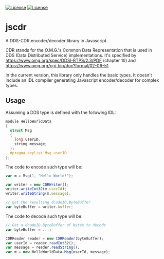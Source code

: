 [![License](https://img.shields.io/badge/License-EPL%202.0-blue)](https://choosealicense.com/licenses/epl-2.0/)
[![License](https://img.shields.io/badge/License-Apache%202.0-blue.svg)](https://opensource.org/licenses/Apache-2.0)

# jscdr

A DDS-CDR encoder/decoder library in Javascript.

CDR stands for the O.M.G.'s Common Data Representation that is used in DDS (Data Distributed Service) implementations.
It's specified by https://www.omg.org/spec/DDSI-RTPS/2.3/PDF (chapter 10) and https://www.omg.org/cgi-bin/doc?formal/02-06-51.

In the current version, this library only handles the basic types.
It doesn't include an IDL compiler generating Javascript encoder/decoder for complex types.



## Usage

Assuming a DDS type is defined with the following IDL:
```c
module HelloWorldData
{
  struct Msg
  {
    long userID;
    string message;
  };
  #pragma keylist Msg userID
};
```

The code to encode such type will be:
```js
var m = Msg(1, "Hello World!");

var writer = new CDRWriter();
writer.writeInt32(m.userId);
writer.writeString(m.message);

// get the resulting dcodeIO.ByteBuffer
var byteBuffer = writer.buffer;
```

The code to decode such type will be:
```js
// Get a dcodeIO.ByteBuffer of bytes to decode
var byteBuffer = ...;

CDRReader reader = new CDRReader(byteBuffer);
var userId = reader.readInt32();
var message = reader.readString();
var m = new HelloWorldData.Msg(userId, message);
```

